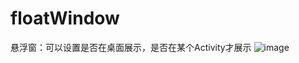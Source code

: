 # floatWindow
悬浮窗：可以设置是否在桌面展示，是否在某个Activity才展示
![image](https://github.com/isayWu/floatWindow/blob/master/images/demo.gif)
